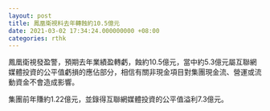 ```yaml
---
layout: post
title: 鳳凰衛視料去年轉蝕約10.5億元
date: 2021-03-02 17:34:24.000000000 +08:00
categories: rthk
---
```


鳳凰衛視發盈警，預期去年業績盈轉虧，蝕約10.5億元，當中約5.3億元屬互聯網媒體投資的公平值虧損的應佔部分，相信有關非現金項目對集團現金流、營運或流動資金不會造成影響。

集團前年賺約1.22億元，並錄得互聯網媒體投資的公平值溢利7.3億元。
